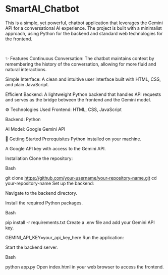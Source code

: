 # SmartAI_Chatbot
This is a simple, yet powerful, chatbot application that leverages the Gemini API for a conversational AI experience. The project is built with a minimalist approach, using Python for the backend and standard web technologies for the frontend.

<br>

✨ Features
Continuous Conversation: The chatbot maintains context by remembering the history of the conversation, allowing for more fluid and natural interactions.

Simple Interface: A clean and intuitive user interface built with HTML, CSS, and plain JavaScript.

Efficient Backend: A lightweight Python backend that handles API requests and serves as the bridge between the frontend and the Gemini model.

⚙️ Technologies Used
Frontend: HTML, CSS, JavaScript

Backend: Python

AI Model: Google Gemini API

🚀 Getting Started
Prerequisites
Python installed on your machine.

A Google API key with access to the Gemini API.

Installation
Clone the repository:

Bash

git clone https://github.com/your-username/your-repository-name.git
cd your-repository-name
Set up the backend:

Navigate to the backend directory.

Install the required Python packages.

Bash

pip install -r requirements.txt
Create a .env file and add your Gemini API key.

GEMINI_API_KEY=your_api_key_here
Run the application:

Start the backend server.

Bash

python app.py
Open index.html in your web browser to access the frontend.
